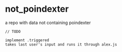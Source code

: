 # not_poindexter
a repo with data not containing poindexter<br />

	// TODO
	
	implement .triggered
	takes last user's input and runs it through alex.js
